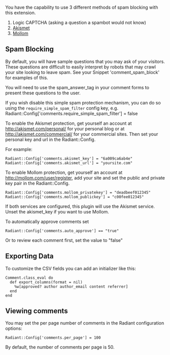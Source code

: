 You have the capability to use 3 different methods of spam blocking with this extension.

1. Logic CAPTCHA (asking a question a spambot would not know)
2. [Akismet](http://akismet.com/) 
3. [Mollom](http://mollom.com/)

## Spam Blocking

By default, you will have sample questions that you may ask of your visitors. These questions are difficult
to easily interpret by robots that may crawl your site looking to leave spam. See your Snippet
'comment\_spam\_block' for examples of this.

You will need to use the spam\_answer\_tag in your comment forms to present these questions to the user.

If you wish disable this simple spam protection mechanism, you can do so using the `require_simple_spam_filter`
config key, e.g. Radiant::Config['comments.require_simple_spam_filter'] = false

To enable the Akismet protection, get yourself an account at http://akismet.com/personal/ for your personal
blog or at http://akismet.com/commercial/ for your commercial sites. Then set your personal key and url
in the Radiant::Config.

For example:

    Radiant::Config['comments.akismet_key'] = "6a009ca6ab4e"
    Radiant::Config['comments.akismet_url'] = "yoursite.com"

To enable Mollom protection, get yourself an account at http://mollom.com/user/register, add your site and
set the public and private key pair in the Radiant::Config.

    Radiant::Config['comments.mollom_privatekey'] = "deadbeef012345"
    Radiant::Config['comments.mollom_publickey'] = "c00fee012345"

If both services are configured, this plugin will use the Akismet service. Unset the akismet_key if you
want to use Mollom.

To automatically approve comments set

    Radiant::Config['comments.auto_approve'] == "true"

Or to review each comment first, set the value to "false"

## Exporting Data

To customize the CSV fields you can add an initializer like this:

    Comment.class_eval do
      def export_columns(format = nil)
        %w[approved? author author_email content referrer]
      end
    end
    
## Viewing comments

You may set the per page number of comments in the Radiant configuration options:
    
    Radiant::Config['comments.per_page'] = 100
    
By default, the number of comments per page is 50.
